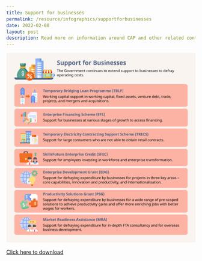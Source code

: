 ```yaml
---
title: Support for businesses
permalink: /resource/infographics/supportforbusinesses
date: 2022-02-08
layout: post
description: Read more on information around CAP and other related content.
---
```



![Alt text for image on Isomer site](/images/infographics/SM-4.jpg)

[Click here to download](/files/infographics/Support%20for%20Businesses.pdf)